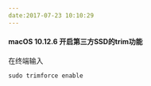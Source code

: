 ```yaml
---
date:2017-07-23 10:10:29
---
```


#### macOS 10.12.6 开启第三方SSD的trim功能

在终端输入

```shell
sudo trimforce enable
```


